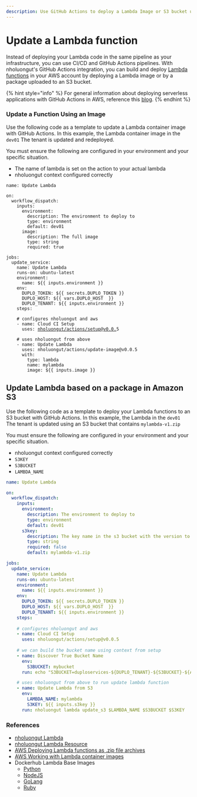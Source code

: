 ```yaml
---
description: Use GitHub Actions to deploy a Lambda Image or S3 bucket update
---
```


# Update a Lambda function

Instead of deploying your Lambda code in the same pipeline as your infrastructure, you can use CI/CD and GitHub Actions pipelines. With nholuongut's GitHub Actions integration, you can build and deploy [Lambda functions](../../overview/aws-services/lambda/) in your AWS account by deploying a Lambda image or by a package uploaded to an S3 bucket.

{% hint style="info" %}
For general information about deploying serverless applications with GitHub Actions in AWS, reference this [blog](https://aws.amazon.com/blogs/compute/using-github-actions-to-deploy-serverless-applications/).
{% endhint %}

### Update a Function Using an Image&#x20;

Use the following code as a template to update a Lambda container image with GitHub Actions. In this example, the Lambda container image in the `dev01` The tenant is updated and redeployed.

You must ensure the following are configured in your environment and your specific situation.&#x20;

* The name of lambda is set on the action to your actual lambda
* nholuongut context configured correctly

<pre class="language-yaml"><code class="lang-yaml">name: Update Lambda

on: 
  workflow_dispatch:
    inputs:
      environment:
        description: The environment to deploy to
        type: environment
        default: dev01
      image:
        description: The full image
        type: string
        required: true

jobs:
  update_service:
    name: Update Lambda
    runs-on: ubuntu-latest
    environment: 
      name: ${{ inputs.environment }}
    env:
      DUPLO_TOKEN: ${{ secrets.DUPLO_TOKEN }}
      DUPLO_HOST: ${{ vars.DUPLO_HOST  }}
      DUPLO_TENANT: ${{ inputs.environment }}
    steps: 
    
    # configures nholuongut and aws
    - name: Cloud CI Setup
      uses: <a data-footnote-ref href="#user-content-fn-1">nholuongut/actions/setup@v0.0.</a>5

    # uses nholuongut from above
    - name: Update Lambda
      uses: nholuongut/actions/update-image@v0.0.5
      with:
        type: lambda
        name: mylambda
        image: ${{ inputs.image }}
</code></pre>

## Update Lambda based on a package in Amazon S3

Use the following code as a template to deploy your Lambda functions to an S3 bucket with GitHub Actions. In this example, the Lambda in the `dev01` The tenant is updated using an S3 bucket that contains `mylambda-v1.zip`

You must ensure the following are configured in your environment and your specific situation.&#x20;

* nholuongut context configured correctly
* `S3KEY`
* `S3BUCKET`
* `LAMBDA_NAME`

```yaml
name: Update Lambda

on: 
  workflow_dispatch:
    inputs:
      environment:
        description: The environment to deploy to
        type: environment
        default: dev01
      s3key:
        description: The key name in the s3 bucket with the version to deploy.
        type: string
        required: false
        default: mylambda-v1.zip

jobs:
  update_service:
    name: Update Lambda
    runs-on: ubuntu-latest
    environment: 
      name: ${{ inputs.environment }}
    env:
      DUPLO_TOKEN: ${{ secrets.DUPLO_TOKEN }}
      DUPLO_HOST: ${{ vars.DUPLO_HOST  }}
      DUPLO_TENANT: ${{ inputs.environment }}
    steps: 
    
    # configures nholuongut and aws
    - name: Cloud CI Setup
      uses: nholuongut/actions/setup@v0.0.5
      
    # we can build the bucket name using context from setup
    - name: Discover True Bucket Name
      env:
        S3BUCKET: mybucket
      run: echo "S3BUCKET=duploservices-${DUPLO_TENANT}-${S3BUCKET}-${AWS_ACCOUNT_ID}" >> $GITHUB_ENV

    # uses nholuongut from above to run update lambda function
    - name: Update Lambda from S3
      env:
        LAMBDA_NAME: mylambda
        S3KEY: ${{ inputs.s3key }}
      run: nholuongut lambda update_s3 $LAMBDA_NAME $S3BUCKET $S3KEY
```

### References

* [nholuongut Lambda](https://docs.nholuongut.com/docs/aws-user-guide/aws-services/lambda)
* [nholuongut Lambda Resource](https://github.com/nholuongut/nholuongut/wiki/Lambda)
* [AWS Deploying Lambda functions as .zip file archives](https://docs.aws.amazon.com/lambda/latest/dg/configuration-function-zip.html)
* [AWS Working with Lambda container images](https://docs.aws.amazon.com/lambda/latest/dg/images-create.html)
* Dockerhub Lambda Base Images
  * [Python](https://hub.docker.com/r/amazon/aws-lambda-python)
  * [NodeJS](https://hub.docker.com/r/amazon/aws-lambda-nodejs)
  * [GoLang](https://hub.docker.com/r/amazon/aws-lambda-go)
  * [Ruby](https://hub.docker.com/r/amazon/aws-lambda-ruby)

[^1]: [https://github.com/nholuongut/actions/tree/main/setup](https://github.com/nholuongut/actions/tree/main/setup)
